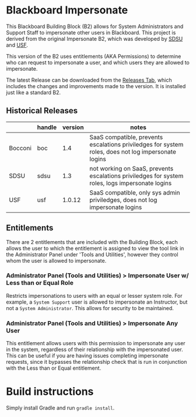 Blackboard Impersonate
======================

This Blackboard Building Block (B2) allows for System Administrators and Support
Staff to impersonate other users in Blackboard. This project is derived from
the original Impersonate B2, which was developed by [SDSU]() and [USF](http://www.usf.edu/).

This version of the B2 uses entitlements (AKA Permissions) to determine who can
request to impersonate a user, and which users they are allowed to impersonate.

The latest Release can be downloaded from the [Releases Tab](https://github.com/sdsu-its/bb-impersonate/releases),
which includes the  changes and improvements made to the version. It is
installed just like a standard B2.

## Historical Releases
||handle|version|notes
|---|---|---|---|
|Bocconi|boc|1.4|SaaS compatible, prevents escalations priviledges for system roles, does not log impersonate logins|
|SDSU|sdsu|1.3|not working on SaaS, prevents escalations priviledges for system roles, logs impersonate logins|
|USF|usf|1.0.12|SaaS compatible, only sys admin priviledges, does not log impersonate logins|

## Entitlements
There are 2 entitlements that are included with the Building Block, each allows
the user to which the entitlement is assigned to view the tool link in the
Administrator Panel under 'Tools and Utilities', however they control whom the
user is allowed to impersonate.

### Administrator Panel (Tools and Utilities) > Impersonate User w/ Less than or Equal Role
Restricts impersonations to users with an equal or lesser system role. For
example, a `System Support` user is allowed to impersonate an Instructor, but
not a `System Administrator`. This allows for security to be maintained.

### Administrator Panel (Tools and Utilities) > Impersonate Any User     
This entitlement allows users with this permission to impersonate any user in
the system, regardless of their relationship with the impersonated user. This
can be useful if you are having issues completing impersonate requests, since
it bypasses the relationship check that is run in conjunction with the Less
than or Equal entitlement.

# Build instructions
Simply install Gradle and run `gradle install`.